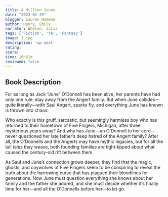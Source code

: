 ```yaml
---
title: A Million Junes
date: "2023-01-25"
blogger: Lauren Hamann
author: Henry, Emily
narrator: Whelan, Julia
tags: ['Fiction', 'YA', 'Fantasy']
image: 1.jpg
description: 'up next'
rating: 
score: 
time: 10h31m
reviewed: false
---
```


## Book Description

For as long as Jack “June” O’Donnell has been alive, her parents have had only one rule: stay away from the Angert family. But when June collides—quite literally—with Saul Angert, sparks fly, and everything June has known is thrown into chaos.

Who exactly is this gruff, sarcastic, but seemingly harmless boy who has returned to their hometown of Five Fingers, Michigan, after three mysterious years away? And why has June—an O’Donnell to her core—never questioned her late father’s deep hatred of the Angert family? After all, the O’Donnells and the Angerts may have mythic legacies, but for all the tall tales they weave, both founding families are tight-lipped about what caused the century-old rift between them.

As Saul and June’s connection grows deeper, they find that the magic, ghosts, and coywolves of Five Fingers seem to be conspiring to reveal the truth about the harrowing curse that has plagued their bloodlines for generations. Now June must question everything she knows about her family and the father she adored, and she must decide whether it’s finally time for her—and all the O’Donnells before her—to let go.